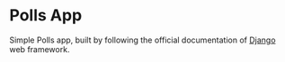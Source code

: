 # Polls App

Simple Polls app, built by following the official documentation of [Django](https://www.djangoproject.com/start/) web framework.
